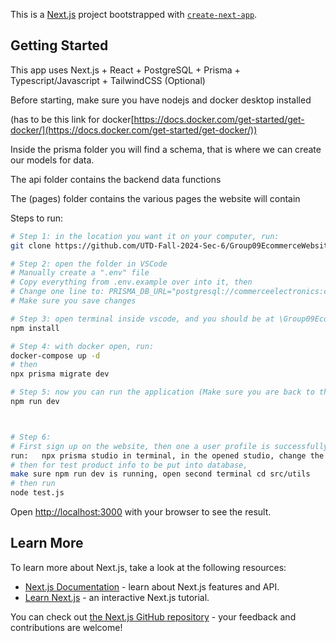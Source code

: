This is a [Next.js](https://nextjs.org) project bootstrapped with [`create-next-app`](https://nextjs.org/docs/app/api-reference/cli/create-next-app).

## Getting Started
This app uses Next.js + React + PostgreSQL + Prisma + Typescript/Javascript + TailwindCSS (Optional)

Before starting, make sure you have nodejs and docker desktop installed

(has to be this link for docker[https://docs.docker.com/get-started/get-docker/](https://docs.docker.com/get-started/get-docker/))

Inside the prisma folder you will find a schema, that is where we can create our models for data.

The api folder contains the backend data functions

The (pages) folder contains the various pages the website will contain

Steps to run:
```bash
# Step 1: in the location you want it on your computer, run:
git clone https://github.com/UTD-Fall-2024-Sec-6/Group09EcommerceWebsite

# Step 2: open the folder in VSCode
# Manually create a ".env" file
# Copy everything from .env.example over into it, then
# Change one line to: PRISMA_DB_URL="postgresql://commerceelectronics:commerceelectronics@localhost:5432/commerceelectronics"
# Make sure you save changes

# Step 3: open terminal inside vscode, and you should be at \Group09EcommerceWebsite then run:
npm install

# Step 4: with docker open, run:
docker-compose up -d
# then
npx prisma migrate dev

# Step 5: now you can run the application (Make sure you are back to the base directory /Group09EcommerceWebsite/
npm run dev



# Step 6:
# First sign up on the website, then one a user profile is successfully created,
run:   npx prisma studio in terminal, in the opened studio, change the user id to "d446b038-db54-4dcd-b620-29a256f9d0d3"
# then for test product info to be put into database,
make sure npm run dev is running, open second terminal cd src/utils
# then run
node test.js
```
Open [http://localhost:3000](http://localhost:3000) with your browser to see the result.

## Learn More

To learn more about Next.js, take a look at the following resources:

- [Next.js Documentation](https://nextjs.org/docs) - learn about Next.js features and API.
- [Learn Next.js](https://nextjs.org/learn) - an interactive Next.js tutorial.

You can check out [the Next.js GitHub repository](https://github.com/vercel/next.js) - your feedback and contributions are welcome!
